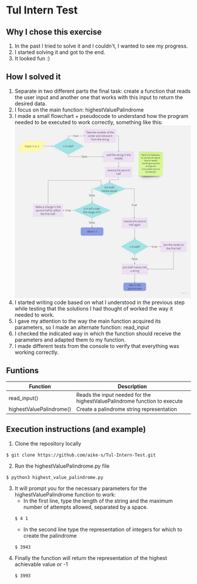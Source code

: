 # Tul Intern Test
## Why I chose this exercise
1. In the past I tried to solve it and I couldn't, I wanted to see my progress.
2. I started solving it and got to the end.
3. It looked fun :)

## How I solved it
1. Separate in two different parts the final task: create a function that reads the user input and another one that works with this input to return the desired data.
2. I focus on the main function: highestValuePalindrome
3. I made a small flowchart + pseudocode to understand how the program needed to be executed to work correctly, something like this:
![My Image](palindrome_flowchart.jpg)
4. I started writing code based on what I understood in the previous step while testing that the solutions I had thought of worked the way it needed to work.
5. I gave my attention to the way the main function acquired its parameters, so I made an alternate function: read_input
6. I checked the indicated way in which the function should receive the parameters and adapted them to my function.
7. I made different tests from the console to verify that everything was working correctly.


## Funtions

|  Function       | Description                                            
|----------------|-------------------------------|
|read_input() |	Reads the input needed for the 			highestValuePalindrome function to execute           |
|highestValuePalindrome()          |Create a palindrome string representation          |



## Execution instructions (and example)

1.  Clone the repository locally  
```
$ git clone https://github.com/aike-s/Tul-Intern-Test.git
```
2. Run the highestValuePalindrome.py file
```
$ python3 highest_value_palindrome.py 
```
3. It will prompt you for the necessary parameters for the highestValuePalindrome function to work:
	- In the first line, type the length of the string and the maximum number of attempts allowed, separated by a space.
	```
	$ 4 1
	```
	- In the second line type the representation of integers for which to create the palindrome
	```
	$ 3943
	```
4. Finally the function will return the representation of the highest achievable value or -1
	```
	$ 3993
	```
